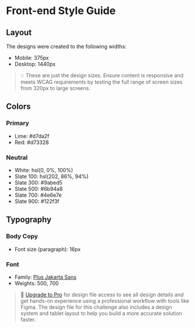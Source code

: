 # Front-end Style Guide

## Layout

The designs were created to the following widths:

- Mobile: 375px
- Desktop: 1440px

> 💡 These are just the design sizes. Ensure content is responsive and meets WCAG requirements by testing the full range of screen sizes from 320px to large screens.

## Colors

### Primary

- Lime: #d7da2f
- Red: #d73328

### Neutral

- White: hsl(0, 0%, 100%)
- Slate 100: hsl(202, 86%, 94%)
- Slate 300: #9abed5
- Slate 500: #6b94a8
- Slate 700: #4e6e7e
- Slate 900: #122f3f

## Typography

### Body Copy

- Font size (paragraph): 16px 

### Font

- Family: [Plus Jakarta Sans](https://fonts.google.com/specimen/Plus+Jakarta+Sans)
- Weights: 500, 700

> 💎 [Upgrade to Pro](https://www.frontendmentor.io/pro?ref=style-guide) for design file access to see all design details and get hands-on experience using a professional workflow with tools like Figma. The design file for this challenge also includes a design system and tablet layout to help you build a more accurate solution faster.
